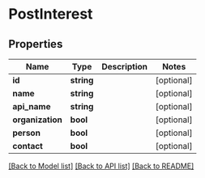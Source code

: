 # PostInterest

## Properties

 Name             | Type       | Description | Notes      
------------------|------------|-------------|------------
 **id**           | **string** |             | [optional] 
 **name**         | **string** |             | [optional] 
 **api_name**     | **string** |             | [optional] 
 **organization** | **bool**   |             | [optional] 
 **person**       | **bool**   |             | [optional] 
 **contact**      | **bool**   |             | [optional] 

[[Back to Model list]](../README.md#documentation-for-models) [[Back to API list]](../README.md#documentation-for-api-endpoints) [[Back to README]](../README.md)


